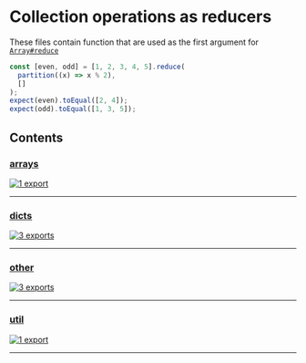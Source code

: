 # Collection operations as reducers

<!-- SUMMARY:START -->

These files contain function that are used as the first argument for [`Array#reduce`](https://developer.mozilla.org/en-US/docs/Web/JavaScript/Reference/Global_Objects/Array/Reduce)

<!-- SUMMARY:END -->

```typescript
const [even, odd] = [1, 2, 3, 4, 5].reduce(
  partition((x) => x % 2),
  []
);
expect(even).toEqual([2, 4]);
expect(odd).toEqual([1, 3, 5]);
```

## Contents

<!-- TOC:START -->
### [arrays](https://github.com/JanMalch/ts-experiments/blob/master/src/collections/operations/reducers/arrays.ts)




[![1 export](https://img.shields.io/badge/exports-1-blue)](https://github.com/JanMalch/ts-experiments/blob/master/src/collections/operations/reducers/arrays.ts)

---

### [dicts](https://github.com/JanMalch/ts-experiments/blob/master/src/collections/operations/reducers/dicts.ts)




[![3 exports](https://img.shields.io/badge/exports-3-blue)](https://github.com/JanMalch/ts-experiments/blob/master/src/collections/operations/reducers/dicts.ts)

---

### [other](https://github.com/JanMalch/ts-experiments/blob/master/src/collections/operations/reducers/other.ts)




[![3 exports](https://img.shields.io/badge/exports-3-blue)](https://github.com/JanMalch/ts-experiments/blob/master/src/collections/operations/reducers/other.ts)

---

### [util](https://github.com/JanMalch/ts-experiments/blob/master/src/collections/operations/reducers/util.ts)




[![1 export](https://img.shields.io/badge/exports-1-blue)](https://github.com/JanMalch/ts-experiments/blob/master/src/collections/operations/reducers/util.ts)

---
<!-- TOC:END -->
